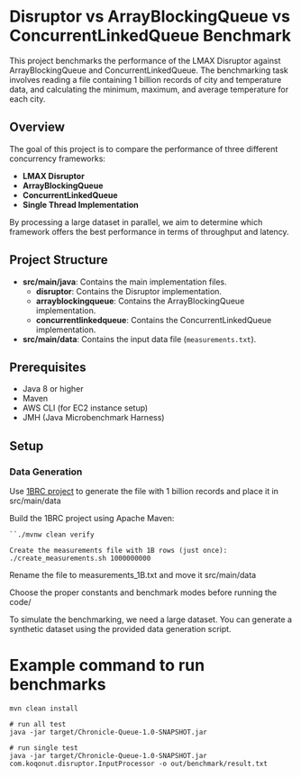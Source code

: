 # Disruptor vs ArrayBlockingQueue vs ConcurrentLinkedQueue Benchmark

This project benchmarks the performance of the LMAX Disruptor against ArrayBlockingQueue and ConcurrentLinkedQueue. The
benchmarking task involves reading a file containing 1 billion records of city and temperature data, and calculating the
minimum, maximum, and average temperature for each city.

## Overview

The goal of this project is to compare the performance of three different concurrency frameworks:

- **LMAX Disruptor**
- **ArrayBlockingQueue**
- **ConcurrentLinkedQueue**
- **Single Thread Implementation**

By processing a large dataset in parallel, we aim to determine which framework offers the best performance in terms of
throughput and latency.

## Project Structure

- **src/main/java**: Contains the main implementation files.
    - **disruptor**: Contains the Disruptor implementation.
    - **arrayblockingqueue**: Contains the ArrayBlockingQueue implementation.
    - **concurrentlinkedqueue**: Contains the ConcurrentLinkedQueue implementation.
- **src/main/data**: Contains the input data file (`measurements.txt`).

## Prerequisites

- Java 8 or higher
- Maven
- AWS CLI (for EC2 instance setup)
- JMH (Java Microbenchmark Harness)

## Setup

### Data Generation

Use [1BRC project](https://github.com/gunnarmorling/1brc) to generate the file with 1 billion records and place it in
src/main/data

Build the 1BRC project using Apache Maven:

```
``./mvnw clean verify

Create the measurements file with 1B rows (just once):
./create_measurements.sh 1000000000
```

Rename the file to measurements_1B.txt and move it src/main/data

Choose the proper constants and benchmark modes before running the code/

To simulate the benchmarking, we need a large dataset. You can generate a synthetic dataset using the provided data
generation script.

# Example command to run benchmarks

```
mvn clean install

# run all test
java -jar target/Chronicle-Queue-1.0-SNAPSHOT.jar

# run single test
java -jar target/Chronicle-Queue-1.0-SNAPSHOT.jar com.koqonut.disruptor.InputProcessor -o out/benchmark/result.txt

```
